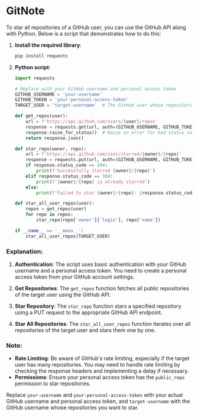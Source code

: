 # GitNote

To star all repositories of a GitHub user, you can use the GitHub API along with Python. Below is a script that demonstrates how to do this:

1. **Install the required library**:
   ```sh
   pip install requests
   ```

2. **Python script**:

   ```python
   import requests

   # Replace with your GitHub username and personal access token
   GITHUB_USERNAME = 'your-username'
   GITHUB_TOKEN = 'your-personal-access-token'
   TARGET_USER = 'target-username'  # The GitHub user whose repositories you want to star

   def get_repos(user):
       url = f'https://api.github.com/users/{user}/repos'
       response = requests.get(url, auth=(GITHUB_USERNAME, GITHUB_TOKEN))
       response.raise_for_status()  # Raise an error for bad status codes
       return response.json()

   def star_repo(owner, repo):
       url = f'https://api.github.com/user/starred/{owner}/{repo}'
       response = requests.put(url, auth=(GITHUB_USERNAME, GITHUB_TOKEN))
       if response.status_code == 204:
           print(f'Successfully starred {owner}/{repo}')
       elif response.status_code == 304:
           print(f'{owner}/{repo} is already starred')
       else:
           print(f'Failed to star {owner}/{repo}: {response.status_code}')

   def star_all_user_repos(user):
       repos = get_repos(user)
       for repo in repos:
           star_repo(repo['owner']['login'], repo['name'])

   if __name__ == '__main__':
       star_all_user_repos(TARGET_USER)
   ```

### Explanation:
1. **Authentication**: The script uses basic authentication with your GitHub username and a personal access token. You need to create a personal access token from your GitHub account settings.

2. **Get Repositories**: The `get_repos` function fetches all public repositories of the target user using the GitHub API.

3. **Star Repository**: The `star_repo` function stars a specified repository using a PUT request to the appropriate GitHub API endpoint.

4. **Star All Repositories**: The `star_all_user_repos` function iterates over all repositories of the target user and stars them one by one.

### Note:
- **Rate Limiting**: Be aware of GitHub's rate limiting, especially if the target user has many repositories. You may need to handle rate limiting by checking the response headers and implementing a delay if necessary.
- **Permissions**: Ensure your personal access token has the `public_repo` permission to star repositories.

Replace `your-username` and `your-personal-access-token` with your actual GitHub username and personal access token, and `target-username` with the GitHub username whose repositories you want to star.
